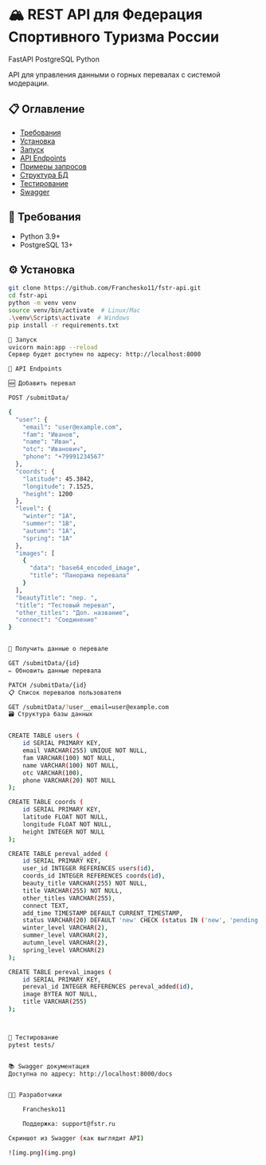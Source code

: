 # 🏔️ REST API для Федерация Спортивного Туризма России

FastAPI
PostgreSQL
Python

API для управления данными о горных перевалах с системой модерации.

## 📋 Оглавление
- [Требования](#-требования)
- [Установка](#-установка)
- [Запуск](#-запуск)
- [API Endpoints](#-api-endpoints)
- [Примеры запросов](#-примеры-запросов)
- [Структура БД](#-структура-базы-данных)
- [Тестирование](#-тестирование)
- [Swagger](#-swagger-документация)

## 📝 Требования
- Python 3.9+
- PostgreSQL 13+

## ⚙️ Установка
```bash
git clone https://github.com/Franchesko11/fstr-api.git
cd fstr-api
python -m venv venv
source venv/bin/activate  # Linux/Mac
.\venv\Scripts\activate  # Windows
pip install -r requirements.txt

🚀 Запуск
uvicorn main:app --reload
Сервер будет доступен по адресу: http://localhost:8000

🔌 API Endpoints

🆕 Добавить перевал

POST /submitData/

{
  "user": {
    "email": "user@example.com",
    "fam": "Иванов",
    "name": "Иван",
    "otc": "Иванович",
    "phone": "+79991234567"
  },
  "coords": {
    "latitude": 45.3842,
    "longitude": 7.1525,
    "height": 1200
  },
  "level": {
    "winter": "1A",
    "summer": "1B",
    "autumn": "1A",
    "spring": "1A"
  },
  "images": [
    {
      "data": "base64_encoded_image",
      "title": "Панорама перевала"
    }
  ],
  "beautyTitle": "пер. ",
  "title": "Тестовый перевал",
  "other_titles": "Доп. название",
  "connect": "Соединение"
}


📝 Получить данные о перевале

GET /submitData/{id}
✏️ Обновить данные перевала

PATCH /submitData/{id}
📋 Список перевалов пользователя

GET /submitData/?user__email=user@example.com
🗃️ Структура базы данных


CREATE TABLE users (
    id SERIAL PRIMARY KEY,
    email VARCHAR(255) UNIQUE NOT NULL,
    fam VARCHAR(100) NOT NULL,
    name VARCHAR(100) NOT NULL,
    otc VARCHAR(100),
    phone VARCHAR(20) NOT NULL
);

CREATE TABLE coords (
    id SERIAL PRIMARY KEY,
    latitude FLOAT NOT NULL,
    longitude FLOAT NOT NULL,
    height INTEGER NOT NULL
);

CREATE TABLE pereval_added (
    id SERIAL PRIMARY KEY,
    user_id INTEGER REFERENCES users(id),
    coords_id INTEGER REFERENCES coords(id),
    beauty_title VARCHAR(255) NOT NULL,
    title VARCHAR(255) NOT NULL,
    other_titles VARCHAR(255),
    connect TEXT,
    add_time TIMESTAMP DEFAULT CURRENT_TIMESTAMP,
    status VARCHAR(20) DEFAULT 'new' CHECK (status IN ('new', 'pending', 'accepted', 'rejected')),
    winter_level VARCHAR(2),
    summer_level VARCHAR(2),
    autumn_level VARCHAR(2),
    spring_level VARCHAR(2)
);

CREATE TABLE pereval_images (
    id SERIAL PRIMARY KEY,
    pereval_id INTEGER REFERENCES pereval_added(id),
    image BYTEA NOT NULL,
    title VARCHAR(255)
);



🧪 Тестирование
pytest tests/


📚 Swagger документация
Доступна по адресу: http://localhost:8000/docs


👨‍💻 Разработчики

    Franchesko11

    Поддержка: support@fstr.ru

Скриншот из Swagger (как выглядит API)

![img.png](img.png)

